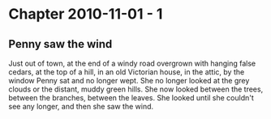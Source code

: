 ﻿# Chapter 2010-11-01 - 1
## Penny saw the wind

Just out of town, at the end of a windy road overgrown
with hanging false cedars, at the top of a hill, in an
old Victorian house, in the attic, by the window Penny sat
and no longer wept.  She no longer looked at the grey clouds
or the distant, muddy green hills.  She now looked between
the trees, between the branches, between the leaves.  She
looked until she couldn't see any longer, and then she saw
the wind.
